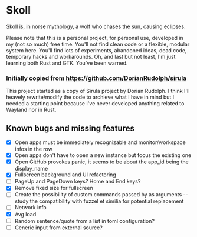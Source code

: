 # Skoll
Skoll is, in norse mythology, a wolf who chases the sun, causing eclipses.

Please note that this is a personal project, for personal use, developed in my (not so much) free time. You'll not find clean code or a flexible, modular system here. You'll find lots of experiments, abandoned ideas, dead code, temporary hacks and workarounds. Oh, and last but not least, I'm just learning both Rust and GTK. You've been warned.

### Initially copied from https://github.com/DorianRudolph/sirula
This project started as a copy of Sirula project by Dorian Rudolph. I think I'll heavely rewrite/modify the code to archieve what I have in mind but I needed a starting point because I've never developed anything related to Wayland nor in Rust.

## Known bugs and missing features
- [x] Open apps must be immediately recognizable and monitor/workspace infos in the row
- [x] Open apps don't have to open a new instance but focus the existing one
- [x] Open GitHub provokes panic, it seems to be about the app_id being the display_name
- [x] Fullscreen background and UI refactoring
- [ ] PageUp and PageDown keys? Home and End keys?
- [x] Remove fixed size for fullscreen
- [ ] Create the possibility of custom commands passed by as arguments -- study the compatibility with fuzzel et similia for potential replacement
- [ ] Network info
- [x] Avg load
- [ ] Random sentence/quote from a list in toml configuration?
- [ ] Generic input from external source?